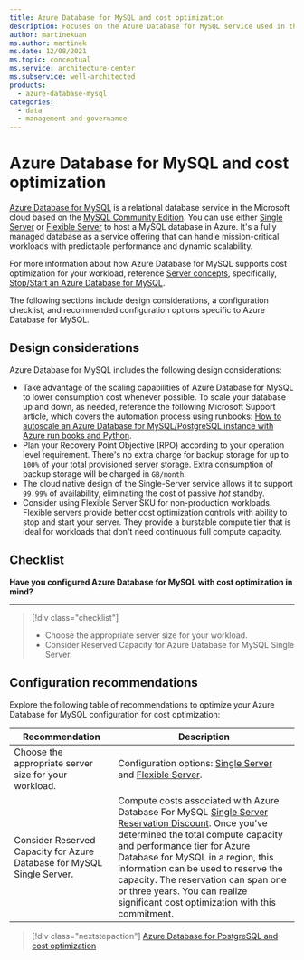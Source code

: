 ```yaml
---
title: Azure Database for MySQL and cost optimization
description: Focuses on the Azure Database for MySQL service used in the Data solution to provide best-practice, configuration recommendations, and design considerations related to Cost Optimization.
author: martinekuan
ms.author: martinek
ms.date: 12/08/2021
ms.topic: conceptual
ms.service: architecture-center
ms.subservice: well-architected
products:
  - azure-database-mysql
categories:
  - data
  - management-and-governance
---
```


# Azure Database for MySQL and cost optimization

[Azure Database for MySQL](/azure/mysql/overview) is a relational database service in the Microsoft cloud based on the [MySQL Community Edition](https://www.mysql.com/products/community/). You can use either [Single Server](/azure/mysql/single-server-overview) or [Flexible Server](/azure/mysql/flexible-server/overview) to host a MySQL database in Azure. It's a fully managed database as a service offering that can handle mission-critical workloads with predictable performance and dynamic scalability.

For more information about how Azure Database for MySQL supports cost optimization for your workload, reference [Server concepts](/azure/mysql/concepts-servers), specifically, [Stop/Start an Azure Database for MySQL](/azure/mysql/concepts-servers#stopstart-an-azure-database-for-mysql).

The following sections include design considerations, a configuration checklist, and recommended configuration options specific to Azure Database for MySQL.

## Design considerations

Azure Database for MySQL includes the following design considerations:

- Take advantage of the scaling capabilities of Azure Database for MySQL to lower consumption cost whenever possible. To scale your database up and down, as needed, reference the following Microsoft Support article, which covers the automation process using runbooks: [How to autoscale an Azure Database for MySQL/PostgreSQL instance with Azure run books and Python](https://techcommunity.microsoft.com/t5/azure-database-support-blog/how-to-auto-scale-an-azure-database-for-mysql-postgresql/ba-p/369177).
- Plan your Recovery Point Objective (RPO) according to your operation level requirement. There's no extra charge for backup storage for up to `100%` of your total provisioned server storage. Extra consumption of backup storage will be charged in `GB/month`.
- The cloud native design of the Single-Server service allows it to support `99.99%` of availability, eliminating the cost of passive *hot* standby.
- Consider using Flexible Server SKU for non-production workloads. Flexible servers provide better cost optimization controls with ability to stop and start your server. They provide a burstable compute tier that is ideal for workloads that don't need continuous full compute capacity.

## Checklist

**Have you configured Azure Database for MySQL with cost optimization in mind?**
***

> [!div class="checklist"]
> - Choose the appropriate server size for your workload.
> - Consider Reserved Capacity for Azure Database for MySQL Single Server.

## Configuration recommendations

Explore the following table of recommendations to optimize your Azure Database for MySQL configuration for cost optimization:

|Recommendation|Description|
|--------------|-----------|
|Choose the appropriate server size for your workload.|Configuration options: [Single Server](/azure/mysql/concepts-pricing-tiers) and [Flexible Server](/azure/mysql/flexible-server/concepts-compute-storage).|
|Consider Reserved Capacity for Azure Database for MySQL Single Server.|Compute costs associated with Azure Database For MySQL [Single Server Reservation Discount](/azure/mysql/concept-reserved-pricing). Once you've determined the total compute capacity and performance tier for Azure Database for MySQL in a region, this information can be used to reserve the capacity. The reservation can span one or three years. You can realize significant cost optimization with this commitment.|

> [!div class="nextstepaction"]
> [Azure Database for PostgreSQL and cost optimization](../azure-db-postgresql/cost-optimization.md)
